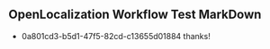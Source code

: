 ## OpenLocalization Workflow Test MarkDown
* 0a801cd3-b5d1-47f5-82cd-c13655d01884 thanks!

<!--HONumber=Jul16_HO4-->


